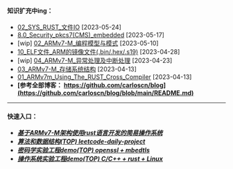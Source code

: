 <!--
**carloscn/carloscn** is a ✨ _special_ ✨ repository because its `README.md` (this file) appears on your GitHub profile.
** img.shields.io

<div id="header" align="center">
  <img src="https://media.giphy.com/media/M9gbBd9nbDrOTu1Mqx/giphy.gif" width="100"/>
</div>

* RISC-V: <a><img height="16" src="https://img.shields.io/static/v1?label=blog&message=RISC-V&color=blue"></a> 
* ARMv8: <a><img height="16" src="https://img.shields.io/static/v1?label=blog&message=ARMv8&color=blue"></a> 
* ARMv7: <a><img height="16" src="https://img.shields.io/static/v1?label=blog&message=ARMv7&color=blue"></a> 
* Linux: <a><img height="16" src="https://img.shields.io/static/v1?label=blog&message=Linux&color=orange"></a>
* ELF: <a><img height="16" src="https://img.shields.io/static/v1?label=blog&message=ELF&color=green"></a>
* Kernel: <a><img height="16" src="https://img.shields.io/static/v1?label=blog&message=Kernel&color=red"></a>
* Compiler: <a><img height="16" src="https://img.shields.io/static/v1?label=blog&message=Compiler&color=lightgrey"></a>
* OPTEE: <a><img height="16" src="https://img.shields.io/static/v1?label=blog&message=OPTEE&color=green"></a>
* Security: <a><img height="16" src="https://img.shields.io/static/v1?label=blog&message=Security&color=DC143C"></a>
* Embedded: <a><img height="16" src="https://img.shields.io/static/v1?label=blog&message=Embedded&color=1dcc66"></a>
* RUST: <a><img height="16" src="https://img.shields.io/static/v1?label=blog&message=RUST&color=green"></a>

https://uutool.cn/color/
---
-->

#### 知识扩充中ing：
* [02_SYS_RUST_文件IO](https://github.com/carloscn/blog/issues/190) [2023-05-24]
* [8.0_Security_pkcs7(CMS)_embedded](https://github.com/carloscn/blog/issues/186) [2023-05-17]
* [wip] [02_ARMv7-M_编程模型与模式](https://github.com/carloscn/blog/issues/123) [2023-05-10]
* [10_ELF文件_ARM的镜像文件(.bin/.hex/.s19)](https://github.com/carloscn/blog/issues/184) [2023-04-28]
* [wip] [04_ARMv7-M_异常处理及中断处理](https://github.com/carloscn/blog/issues/127) [2023-04-23] 
* [03_ARMv7-M_存储系统结构](https://github.com/carloscn/blog/issues/124) [2023-04-13]
* [01_ARMv7m_Using_The_RUST_Cross_Compiler](https://github.com/carloscn/blog/issues/180) [2023-04-13]
* **[参考全部博客： https://github.com/carloscn/blog](https://github.com/carloscn/blog/blob/main/README.md)**
-----------------
#### 快速入口：
* ***[基于ARMv7-M架构使用rust语言开发的简易操作系统](https://github.com/carloscn/rbp-os)*** 
* ***[算法和数据结构(TOP) leetcode-daily-project](https://github.com/carloscn/structstudy)*** 
* ***[密码学实验工程demo(TOP) openssl + mbedtls](https://github.com/carloscn/cryptography)***
* ***[操作系统实验工程demo(TOP) C/C++ + rust + Linux](https://github.com/carloscn/clab)*** 

  
<!--
<img width="200" alt="image" src="https://user-images.githubusercontent.com/16836611/163514037-fb7cc845-c7d2-41ae-acbc-8a202f2f9016.png">
</div>

<img src="https://komarev.com/ghpvc/?username=carloscn&style=flat-square&color=blue" alt=""/>
<div id="header" align="left">
<a><img alt="open-source" src="https://img.shields.io/badge/git-%23F05033.svg?logo=git&logoColor=white&style=flat"></a>
<a><img alt="open-source" src="https://img.shields.io/badge/github-%23121011.svg?logo=github&logoColor=white&style=flat"></a>
<a><a href="https://t.me/zzzzzmle"><img alt="open-source" src="https://img.shields.io/badge/Telegram-2CA5E0?logo=telegram&logoColor=white&style=flat"></a>
<a href="https://github.com/carloscn/blog"><img alt="open-source" src="https://img.shields.io/website-up-down-green-red/https/lbesson.bitbucket.io.svg"></a>
<a href="https://github.com/wifialan/ARMv8-A_Reference_Manual"><img alt="open-source" src="https://img.shields.io/website-up-down-green-red/http/myfakewebsitethatshouldnotexist.at.least.i.hope.svg"></a>
</div>

-----------------

#### 仓库入口：
* [参考文献入口 ：https://github.com/carloscn/doclib](https://github.com/carloscn/doclib)
* [个人博客入口 ：https://github.com/carloscn/blog](https://github.com/carloscn/blog)
* [架构集训入口 ：https://github.com/carloscn/armv8-train](https://github.com/carloscn/armv8-train)
* [数据结构入口 ：https://github.com/carloscn/structstudy](https://github.com/carloscn/structstudy)
* [Linux的内核 ：https://github.com/carloscn/raspi-linux](https://github.com/carloscn/raspi-linux)
* [uboot的入口 ：https://github.com/carloscn/raspi-uboot](https://github.com/carloscn/raspi-uboot)
* [安全套件源代 ：https://github.com/carloscn/raspi-aft](https://github.com/carloscn/raspi-aft)
* [安全系统源代 ：https://github.com/carloscn/user-optee-os](https://github.com/carloscn/user-optee-os)
* [安全应用实例 ：https://github.com/carloscn/optee_examples](https://github.com/carloscn/optee_examples)
* [配置文件综合 ：https://github.com/carloscn/config](https://github.com/carloscn/config)

-->


